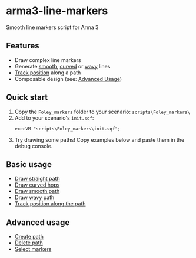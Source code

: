 # arma3-line-markers

Smooth line markers script for Arma 3

## Features

* Draw complex line markers
* Generate [smooth](docs/basic-usage.md#draw-smooth-path), [curved](docs/basic-usage.md#draw-curved-hops) or [wavy](docs/basic-usage.md#draw-wavy-path) lines
* [Track position](docs/basic-usage.md#track-player-position-along-the-path) along a path
* Composable design (see: [Advanced Usage](docs/advanced-usage.md))

## Quick start

1. Copy the `Foley_markers` folder to your scenario: `scripts\Foley_markers\`
2. Add to your scenario's `init.sqf`:
    ```sqf
    execVM "scripts\Foley_markers\init.sqf";
    ```
3. Try drawing some paths! Copy examples below and paste them in the debug console.

## Basic usage

* [Draw straight path](docs/basic-usage.md#draw-straight-path)
* [Draw curved hops](docs/basic-usage.md#draw-curved-hops)
* [Draw smooth path](docs/basic-usage.md#draw-smooth-path)
* [Draw wavy path](docs/basic-usage.md#draw-wavy-path)
* [Track position along the path](docs/basic-usage.md#track-player-position-along-the-path)

## Advanced usage

* [Create path](docs/advanced-usage.md#create-path)
* [Delete path](docs/advanced-usage.md#delete-path)
* [Select markers](docs/advanced-usage.md#select-markers)
